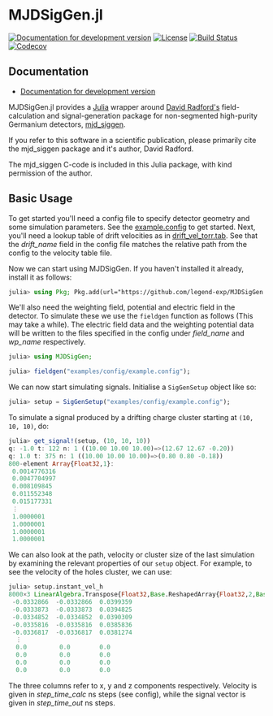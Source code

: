 # MJDSigGen.jl

[![Documentation for development version](https://img.shields.io/badge/docs-dev-blue.svg)](https://legend-exp.github.io/MJDSigGen.jl/dev)
[![License](http://img.shields.io/badge/license-MIT-brightgreen.svg?style=flat)](LICENSE.md)
[![Build Status](https://github.com/legend-exp/MJDSigGen.jl/workflows/CI/badge.svg?branch=master)](https://github.com/legend-exp/MJDSigGen.jl/actions?query=workflow%3ACI)
[![Codecov](https://codecov.io/gh/legend-exp/MJDSigGen.jl/branch/master/graph/badge.svg)](https://codecov.io/gh/legend-exp/MJDSigGen.jl)


## Documentation

* [Documentation for development version](https://legend-exp.github.io/MJDSigGen.jl/dev)

MJDSigGen.jl provides a [Julia](http://julialang.org/) wrapper around
[David Radford's](http://radware.phy.ornl.gov/) field-calculation and
signal-generation package for non-segmented high-purity Germanium detectors,
[mjd_siggen](https://github.com/radforddc/icpc_siggen).

If you refer to this software in a scientific publication, please primarily
cite the mjd_siggen package and it's author, David Radford.

The mjd_siggen C-code is included in this Julia package, with kind permission
of the author.

## Basic Usage

To get started you'll need a config file to specify detector geometry and some simulation parameters. See the [example.config](examples/config/example.config) to get started. Next, you'll need a lookup table of drift velocities as in [drift_vel_torr.tab](examples/config/drift_vel_tcorr.tab). See that the *drift_name* field in the config file matches the relative path from the config to the velocity table file.

Now we can start using MJDSigGen. If you haven't installed it already, install it as follows:

```julia
julia> using Pkg; Pkg.add(url="https://github.com/legend-exp/MJDSigGen.jl.git")
```

We'll also need the weighting field, potential and electric field in the detector. To simulate these we use the `fieldgen` function as follows (This may take a while). The electric field data and the weighting potential data will be written to the files specified in the config under *field_name* and *wp_name* respectively.

```julia
julia> using MJDSigGen;

julia> fieldgen("examples/config/example.config");
```

We can now start simulating signals. Initialise a `SigGenSetup` object like so:

```julia
julia> setup = SigGenSetup("examples/config/example.config");
```

To simulate a signal produced by a drifting charge cluster starting at `(10, 10, 10)`, do:

```julia
julia> get_signal!(setup, (10, 10, 10))
q: -1.0 t: 122 n: 1 ((10.00 10.00 10.00)=>(12.67 12.67 -0.20))
q: 1.0 t: 375 n: 1 ((10.00 10.00 10.00)=>(0.80 0.80 -0.18))
800-element Array{Float32,1}:
 0.0014776316
 0.0047704997
 0.008109845
 0.011552348
 0.015177331
 ⋮
 1.0000001
 1.0000001
 1.0000001
 1.0000001
```

We can also look at the path, velocity or cluster size of the last simulation by examining the relevant properties of our `setup` object. For example, to see the velocity of the holes cluster, we can use:

```julia
julia> setup.instant_vel_h
8000×3 LinearAlgebra.Transpose{Float32,Base.ReshapedArray{Float32,2,Base.ReinterpretArray{Float32,1,MJDSigGen.CartPoint{Float32},Array{MJDSigGen.CartPoint{Float32},1}},Tuple{}}}:
 -0.0332866  -0.0332866  0.0399359
 -0.0333873  -0.0333873  0.0394825
 -0.0334852  -0.0334852  0.0390309
 -0.0335816  -0.0335816  0.0385836
 -0.0336817  -0.0336817  0.0381274
  ⋮                      
  0.0         0.0        0.0
  0.0         0.0        0.0
  0.0         0.0        0.0
  0.0         0.0        0.0
```

The three columns refer to x, y and z components respectively. Velocity is given in *step_time_calc* ns steps (see config), while the signal vector is given in *step_time_out* ns steps.
